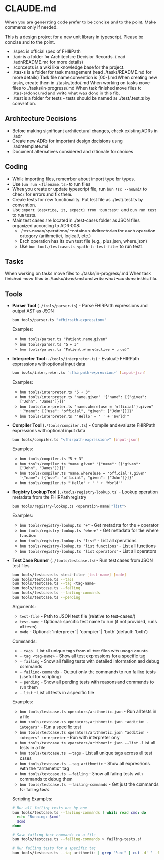 # CLAUDE.md

When you are generating code prefer to be concise and to the point.
Make comments only if needed.

This is a design project for a new unit library in typescript.
Please be concise and to the point.

* ./spec is official spec of FHIRPath
* ./adr is a folder for Architecture Decision Records. (read ./adr/README.md for more details)
* ./concepts is a wiki like knowledge base for the project.
* ./tasks is a folder for task management (read ./tasks/README.md for more details)
   Task file name convention is [00<X>-<task-name>].md
   When creating new tasks, create them in ./tasks/todo/<filename>.md
   When working on tasks move files to ./tasks/in-progress/<filename>.md
   When task finished move files to ./tasks/done/<filename>.md and write what was done in this file.
* ./test is a folder for tests - tests should be named as ./test/<filename>.test.ts by convention.

## Architecture Decisions

* Before making significant architectural changes, check existing ADRs in ./adr
* Create new ADRs for important design decisions using ./adr/template.md
* Document alternatives considered and rationale for choices

## Coding

* While importing files, remember about import type for types.
* Use `bun run <filename.ts>` to run files
* When you create or update typescript file, run `bun tsc --noEmit` to check for errors and fix them.
* Create tests for new functionality. Put test file as ./test/<filename>.test.ts by convention.
* Use `import {describe, it, expect} from 'bun:test'` and `bun run test` to run tests.
* Main test cases are located in ./test-cases folder as JSON files organized according to ADR-008:
  - ./test-cases/operations/ contains subdirectories for each operation category (arithmetic/, logical/, etc.)
  - Each operation has its own test file (e.g., plus.json, where.json)
  - Use `bun tools/testcase.ts <path-to-test-file>` to run tests


## Tasks

When working on tasks move files to ./tasks/in-progress/<filename>.md
When task finished move files to ./tasks/done/<filename>.md and write what was done in this file.

## Tools

* **Parser Tool** (`./tools/parser.ts`) - Parse FHIRPath expressions and output AST as JSON
  ```bash
  bun tools/parser.ts "<fhirpath-expression>"
  ```
  Examples:
  - `bun tools/parser.ts "Patient.name.given"`
  - `bun tools/parser.ts "5 + 3"`
  - `bun tools/parser.ts "Patient.where(active = true)"`

* **Interpreter Tool** (`./tools/interpreter.ts`) - Evaluate FHIRPath expressions with optional input data
  ```bash
  bun tools/interpreter.ts "<fhirpath-expression>" [input-json]
  ```
  Examples:
  - `bun tools/interpreter.ts "5 + 3"`
  - `bun tools/interpreter.ts "name.given" '{"name": [{"given": ["John", "James"]}]}'`
  - `bun tools/interpreter.ts "name.where(use = 'official').given" '{"name": [{"use": "official", "given": ["John"]}]}'`
  - `bun tools/interpreter.ts "'Hello' + ' ' + 'World'"`

* **Compiler Tool** (`./tools/compiler.ts`) - Compile and evaluate FHIRPath expressions with optional input data
  ```bash
  bun tools/compiler.ts "<fhirpath-expression>" [input-json]
  ```
  Examples:
  - `bun tools/compiler.ts "5 + 3"`
  - `bun tools/compiler.ts "name.given" '{"name": [{"given": ["John", "James"]}]}'`
  - `bun tools/compiler.ts "name.where(use = 'official').given" '{"name": [{"use": "official", "given": ["John"]}]}'`
  - `bun tools/compiler.ts "'Hello' + ' ' + 'World'"`

* **Registry Lookup Tool** (`./tools/registry-lookup.ts`) - Lookup operation metadata from the FHIRPath registry
  ```bash
  bun tools/registry-lookup.ts <operation-name|"list">
  ```
  Examples:
  - `bun tools/registry-lookup.ts "+"` - Get metadata for the + operator
  - `bun tools/registry-lookup.ts "where"` - Get metadata for the where function
  - `bun tools/registry-lookup.ts "list"` - List all operations
  - `bun tools/registry-lookup.ts "list functions"` - List all functions
  - `bun tools/registry-lookup.ts "list operators"` - List all operators

* **Test Case Runner** (`./tools/testcase.ts`) - Run test cases from JSON test files
  ```bash
  bun tools/testcase.ts <test-file> [test-name] [mode]
  bun tools/testcase.ts --tags
  bun tools/testcase.ts --tag <tag-name>
  bun tools/testcase.ts --failing
  bun tools/testcase.ts --failing-commands
  bun tools/testcase.ts --pending
  ```
  Arguments:
  - `test-file` - Path to JSON test file (relative to test-cases/)
  - `test-name` - Optional: specific test name to run (if not provided, runs all tests)
  - `mode` - Optional: 'interpreter' | 'compiler' | 'both' (default: 'both')
  
  Commands:
  - `--tags` - List all unique tags from all test files with usage counts
  - `--tag <tag-name>` - Show all test expressions for a specific tag
  - `--failing` - Show all failing tests with detailed information and debug commands
  - `--failing-commands` - Output only the commands to run failing tests (useful for scripting)
  - `--pending` - Show all pending tests with reasons and commands to run them
  - `--list` - List all tests in a specific file
  
  Examples:
  - `bun tools/testcase.ts operators/arithmetic.json` - Run all tests in a file
  - `bun tools/testcase.ts operators/arithmetic.json "addition - integers"` - Run a specific test
  - `bun tools/testcase.ts operators/arithmetic.json "addition - integers" interpreter` - Run with interpreter only
  - `bun tools/testcase.ts operators/arithmetic.json --list` - List all tests in a file
  - `bun tools/testcase.ts --tags` - List all unique tags across all test cases
  - `bun tools/testcase.ts --tag arithmetic` - Show all expressions with the "arithmetic" tag
  - `bun tools/testcase.ts --failing` - Show all failing tests with commands to debug them
  - `bun tools/testcase.ts --failing-commands` - Get just the commands for failing tests
  
  Scripting Examples:
  ```bash
  # Run all failing tests one by one
  bun tools/testcase.ts --failing-commands | while read cmd; do
    echo "Running: $cmd"
    $cmd
  done
  
  # Save failing test commands to a file
  bun tools/testcase.ts --failing-commands > failing-tests.sh
  
  # Run failing tests for a specific tag
  bun tools/testcase.ts --tag arithmetic | grep "Run:" | cut -d' ' -f2- | bash
  ```





